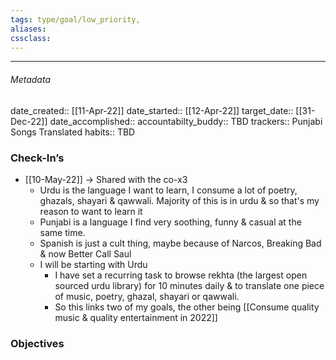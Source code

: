 ```yaml
---
tags: type/goal/low_priority,  
aliases:
cssclass: 
---
```

---

###### Metadata 
date_created:: [[11-Apr-22]]
date_started:: [[12-Apr-22]]
target_date:: [[31-Dec-22]]
date_accomplished::
accountabilty_buddy:: TBD
trackers:: Punjabi Songs Translated
habits:: TBD

### Check-In’s
- [[10-May-22]] → Shared with the co-x3
	- Urdu is the language I want to learn, I consume a lot of poetry, ghazals, shayari & qawwali.
	  Majority of this is in urdu & so that's my reason to want to learn it
	- Punjabi is a language I find very soothing, funny & casual at the same time.
	- Spanish is just a cult thing, maybe because of Narcos, Breaking Bad & now Better Call Saul
	- I will be starting with Urdu
		- I have set a recurring task to browse rekhta (the largest open sourced urdu library) for 10 minutes daily & to translate one piece of music, poetry, ghazal, shayari or qawwali.
		- So this links two of my goals, the other being [[Consume quality music & quality entertainment in 2022]]
### Objectives






